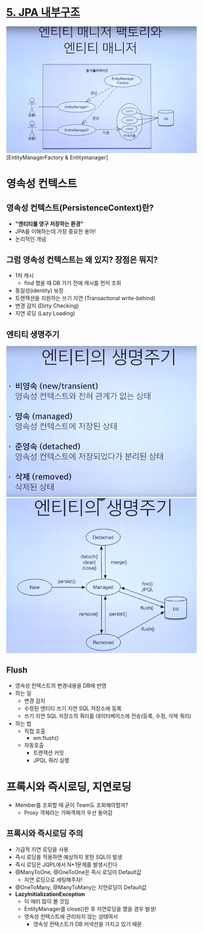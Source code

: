# [5. JPA 내부구조](https://www.youtube.com/watch?v=bEtTpCviSc4&list=PL9mhQYIlKEhfpMVndI23RwWTL9-VL-B7U&index=6)

![EntityManagerFactory & Entitymanager](../images/6_1_EntityManagers.PNG)
[EntityManagerFactory & Entitymanager]

# 영속성 컨텍스트

## 영속성 컨텍스트(PersistenceContext)란? 

- **"엔티티를 영구 저장하는 환경"**
- JPA를 이해하는데 가장 중요한 용어!
- 논리적인 개념

## 그럼 영속성 컨텍스트는 왜 있지? 장점은 뭐지?

- 1차 캐시
  - find 했을 때 DB 가기 전에 캐시를 먼저 조회
- 동일성(identity) 보장
- 트랜잭션을 지원하는 쓰기 지연 (Transactional write-behind)
- 변경 감지 (Dirty Checking)
- 지연 로딩 (Lazy Loading)

## 엔티티 생명주기

![](../images/6_2_1_PersistenceContext_LifeCycle.PNG)
![](../images/6_2_2_PersistenceContext_LifeCycle.PNG)

## Flush

- 영속성 컨텍스트의 변경내용을 DB에 반영
- 하는 일
  - 변경 감지
  - 수정된 엔티티 쓰기 지연 SQL 저장소에 등록
  - 쓰기 지연 SQL 저장소의 쿼리를 데이터베이스에 전송(등록, 수정, 삭제 쿼리)
- 하는 법
  - 직접 호출
    - em.flush()
  - 자동호출
    - 트랜잭션 커밋
    - JPQL 쿼리 실행

# 프록시와 즉시로딩, 지연로딩

- Member를 조회할 때 굳이 Team도 조회해야할까?
  - Proxy 객체라는 가짜객체가 우선 들어감

## 프록시와 즉시로딩 주의

- 가급적 지연 로딩을 사용
- 즉시 로딩을 적용하면 예상하지 못한 SQL이 발생
- 즉시 로딩은 JQPL에서 N+1문제를 발생시킨다
- @ManyToOne, @OneToOne은 즉시 로딩이 Default값
  - 지연 로딩으로 세팅해주자!
- @OneToMany, @ManyToMany는 지연로딩이 Default값
- **LazyInitializationException**
  - 이 에러 많이 볼 것임
  - EntityManager를 close()한 후 지연로딩을 했을 경우 발생!
  - 영속성 컨텍스트에 관리되지 않는 상태여서
    - 영속성 컨텍스트가 DB 커넥션을 가지고 있기 때문